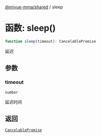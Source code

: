 [@miyue-mma/shared](../index.md) / sleep

# 函数: sleep()

```ts
function sleep(timeout): CancelablePromise
```

延迟

## 参数

### timeout

`number`

延迟时间

## 返回

[`CancelablePromise`](../interfaces/CancelablePromise.md)
